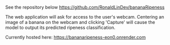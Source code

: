 See the repository below 
https://github.com/RonaldLinDev/bananaRipeness 

The web application will ask for access to the user's webcam. Centering an image of a banana on the webcam and clicking 'Capture' will cause the model to output its predicted ripeness classification.

Currently hosted here:
https://bananaripeness-eon0.onrender.com

